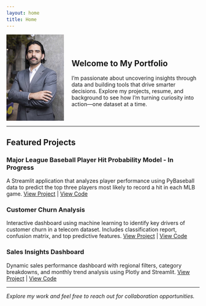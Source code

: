 ```yaml
---
layout: home
title: Home
---
```


<div style="display: flex; align-items: center; gap: 20px;">
  <img src="headshot.jpg" alt="Headshot" width="150">
  <div style="text-align: left;">
    <h2 style="text-align: left;">Welcome to My Portfolio</h2>
    I’m passionate about uncovering insights through data and building tools that drive smarter decisions.  
    Explore my projects, resume, and background to see how I’m turning curiosity into action—one dataset at a time.
  </div>
</div>

---

## **Featured Projects**

### **Major League Baseball Player Hit Probability Model - In Progress**
A Streamlit application that analyzes player performance using PyBaseball data to predict the top three players most likely to record a hit in each MLB game.
[View Project](mlbprop.streamlit.app) | [View Code](https://github.com/RuizOsvaldo/mlb_prop_predictor)

### **Customer Churn Analysis**
Interactive dashboard using machine learning to identify key drivers of customer churn in a telecom dataset. Includes classification report, confusion matrix, and top predictive features.
[View Project](oruiz-cca.streamlit.app) | [View Code](https://github.com/RuizOsvaldo/customer_churn_dashboard.py)

### **Sales Insights Dashboard**
Dynamic sales performance dashboard with regional filters, category breakdowns, and monthly trend analysis using Plotly and Streamlit.
[View Project](oruiz-sid.streamlit.app) | [View Code](https://github.com/RuizOsvaldo/sales_insights_dashboards)

---

*Explore my work and feel free to reach out for collaboration opportunities.*

